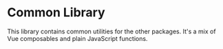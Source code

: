 # Common Library

This library contains common utilities for the other packages.
It's a mix of Vue composables and plain JavaScript functions.
